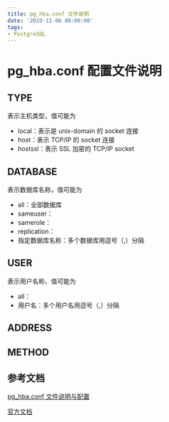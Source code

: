 ```yaml
---
title: pg_hba.conf 文件说明
date: '2019-12-06 00:00:00'
tags:
- PostgreSQL
---
```


# pg_hba.conf 配置文件说明

## TYPE

表示主机类型，值可能为

- local：表示是 unix-domain 的 socket 连接
- host：表示 TCP/IP 的 socket 连接
- hostssl：表示 SSL 加密的 TCP/IP socket

## DATABASE

表示数据库名称，值可能为

- all：全部数据库
- sameuser：
- samerole：
- replication：
- 指定数据库名称：多个数据库用逗号（,）分隔

## USER

表示用户名称，值可能为

- all：
- 用户名：多个用户名用逗号（,）分隔

## ADDRESS

## METHOD

## 参考文档

[pg_hba.conf 文件说明与配置](https://blog.csdn.net/hmxz2nn/article/details/83717663)

[官方文档](https://www.postgresql.org/docs/11/auth-pg-hba-conf.html)
